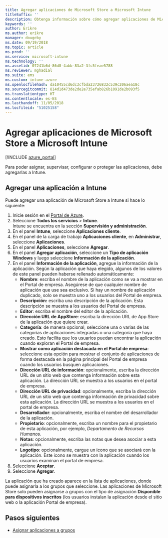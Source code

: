 ```yaml
---
title: Agregar aplicaciones de Microsoft Store a Microsoft Intune
titleSuffix: ''
description: Obtenga información sobre cómo agregar aplicaciones de Microsoft Store (Tienda Windows) a Microsoft Intune.
keywords: ''
author: Erikre
ms.author: erikre
manager: dougeby
ms.date: 09/19/2018
ms.topic: article
ms.prod: ''
ms.service: microsoft-intune
ms.technology: ''
ms.assetid: 07241b6d-86d8-4abb-83a2-3fc5feae5788
ms.reviewer: mghadial
ms.suite: ems
ms.custom: intune-azure
ms.openlocfilehash: da10455cd6dc3cfbda23726832c539c206aea18c
ms.sourcegitcommit: 814d1d473de2de2e735efab826b1091de2b093f5
ms.translationtype: HT
ms.contentlocale: es-ES
ms.lasthandoff: 11/05/2018
ms.locfileid: "51025158"
---
```

# <a name="add-microsoft-store-apps-to-microsoft-intune"></a>Agregar aplicaciones de Microsoft Store a Microsoft Intune

[!INCLUDE [azure_portal](./includes/azure_portal.md)]

Para poder asignar, supervisar, configurar o proteger las aplicaciones, debe agregarlas a Intune. 

## <a name="add-an-app-to-intune"></a>Agregar una aplicación a Intune
Puede agregar una aplicación de Microsoft Store a Intune si hace lo siguiente:

1. Inicie sesión en el [Portal de Azure](https://portal.azure.com).
2. Seleccione **Todos los servicios** > **Intune**.  
    Intune se encuentra en la sección **Supervisión y administración**.
3. En el panel **Intune**, seleccione **Aplicaciones cliente**.
4. En el panel de la carga de trabajo **Aplicaciones cliente**, en **Administrar**, seleccione **Aplicaciones**.
5. En el panel **Aplicaciones**, seleccione **Agregar**.
6. En el panel **Agregar aplicación**, seleccione un **Tipo de aplicación** **Windows** y luego seleccione **Información de la aplicación**.
7. En el panel **Información de la aplicación**, agregue la información de la aplicación. Según la aplicación que haya elegido, algunos de los valores de este panel pueden haberse rellenado automáticamente:
    - **Nombre**: escriba el nombre de la aplicación como se va a mostrar en el Portal de empresa. Asegúrese de que cualquier nombre de aplicación que use sea exclusivo. Si hay un nombre de aplicación duplicado, solo se muestra uno a los usuarios del Portal de empresa.
    - **Descripción:** escriba una descripción de la aplicación. Esta descripción se muestra a los usuarios del Portal de empresa.
    - **Editor**: escriba el nombre del editor de la aplicación.
    - **Dirección URL de AppStore**: escriba la dirección URL de App Store de la aplicación que quiere crear.
    - **Categoría**: de manera opcional, seleccione una o varias de las categorías de aplicaciones integradas o una categoría que haya creado. Esto facilita que los usuarios puedan encontrar la aplicación cuando exploran el Portal de empresa.
    - **Mostrar como aplicación destacada en el Portal de empresa**: seleccione esta opción para mostrar el conjunto de aplicaciones de forma destacada en la página principal del Portal de empresa cuando los usuarios busquen aplicaciones.
    - **Dirección URL de información**: opcionalmente, escriba la dirección URL de un sitio web que contenga información sobre esta aplicación. La dirección URL se muestra a los usuarios en el portal de empresa.
    - **Dirección URL de privacidad**: opcionalmente, escriba la dirección URL de un sitio web que contenga información de privacidad sobre esta aplicación. La dirección URL se muestra a los usuarios en el portal de empresa.
    - **Desarrollador**: opcionalmente, escriba el nombre del desarrollador de la aplicación.
    - **Propietario**: opcionalmente, escriba un nombre para el propietario de esta aplicación, por ejemplo, *Departamento de Recursos Humanos*.
    - **Notas**: opcionalmente, escriba las notas que desea asociar a esta aplicación.
    - **Logotipo**: opcionalmente, cargue un icono que se asociará con la aplicación. Este icono se muestra con la aplicación cuando los usuarios examinan el portal de empresa.
8. Seleccione **Aceptar**.
9. Seleccione **Agregar**.

La aplicación que ha creado aparece en la lista de aplicaciones, donde puede asignarla a los grupos que seleccione. Las aplicaciones de Microsoft Store solo pueden asignarse a grupos con el tipo de asignación **Disponible para dispositivos inscritos** (los usuarios instalan la aplicación desde el sitio web o la aplicación Portal de empresa).

## <a name="next-steps"></a>Pasos siguientes
- [Asignar aplicaciones a grupos](apps-deploy.md)
